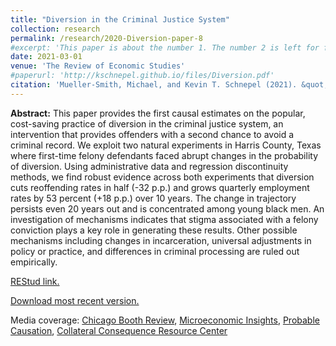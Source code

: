 ```yaml
---
title: "Diversion in the Criminal Justice System"
collection: research
permalink: /research/2020-Diversion-paper-8
#excerpt: 'This paper is about the number 1. The number 2 is left for future work.'
date: 2021-03-01
venue: 'The Review of Economic Studies'
#paperurl: 'http://kschnepel.github.io/files/Diversion.pdf'
citation: 'Mueller-Smith, Michael, and Kevin T. Schnepel (2021). &quot;Diversion in the Criminal Justice System.&quot; <i>The Review of Economic Studies</i>. 88(2): 883-936.'
---
```


**Abstract:** This paper provides the first causal estimates on the popular, cost-saving practice of
diversion in the criminal justice system, an intervention that provides offenders with a
second chance to avoid a criminal record. We exploit two natural experiments in Harris
County, Texas where first-time felony defendants faced abrupt changes in the probability
of diversion. Using administrative data and regression discontinuity methods, we find
robust evidence across both experiments that diversion cuts reoffending rates in half
(-32 p.p.) and grows quarterly employment rates by 53 percent (+18 p.p.) over 10 years.
The change in trajectory persists even 20 years out and is concentrated among young
black men. An investigation of mechanisms indicates that stigma associated with a
felony conviction plays a key role in generating these results. Other possible mechanisms
including changes in incarceration, universal adjustments in policy or practice, and
differences in criminal processing are ruled out empirically.

[REStud link.](https://academic.oup.com/restud/advance-article-abstract/doi/10.1093/restud/rdaa030/5856753?redirectedFrom=fulltext)

[Download most recent version.](http://kschnepel.github.io/files/Diversion.pdf) 

Media coverage: [Chicago Booth Review](https://review.chicagobooth.edu/public-policy/2021/article/don-t-convict-low-risk-offenders-divert-them), [Microeconomic Insights](https://microeconomicinsights.org/second-chance-the-social-benefits-of-diversion-in-the-criminal-justice-system/), [Probable Causation](https://www.probablecausation.com/podcasts/episode-5-kevin-schnepel), [Collateral Consequence Resource Center](https://ccresourcecenter.org/2021/02/23/study-texas-diversion-provides-dramatic-benefits-for-people-facing-their-first-felony/)
